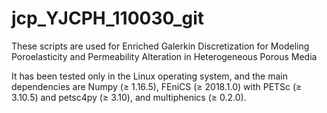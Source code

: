 # jcp_YJCPH_110030_git
These scripts are used for Enriched Galerkin Discretization for Modeling Poroelasticity and Permeability Alteration in Heterogeneous Porous Media

It has been tested only in the Linux operating system, and the main dependencies are Numpy (≥ 1.16.5), FEniCS (≥ 2018.1.0) with PETSc (≥ 3.10.5) and petsc4py (≥ 3.10), and multiphenics (≥ 0.2.0).
